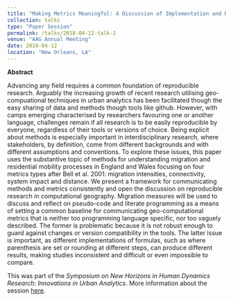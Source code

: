 ```yaml
---
title: "Making Metrics Meaningful: A Discussion of Implementation and Reproducibility Using Measures of Migration"
collection: talks
type: "Paper Session"
permalink: /talks/2018-04-12-talk-2
venue: "AAG Annual Meeting"
date: 2018-04-12
location: "New Orleans, LA"
---
```


**Abstract**

Advancing any field requires a common foundation of reproducible research. Arguably the increasing growth of recent research utilising geo-compuational techniques in urban analytics has been facilitated though the easy sharing of data and methods though tools like github. However, with camps emerging characterised by researchers favouring one or another language, challenges remain if all research is to be easily reproducible by everyone, regardless of their tools or versions of choice. Being explicit about methods is especially important in interdisciplinary research, where stakeholders, by definition, come from different backgrounds and with different assumptions and conventions. To explore these issues, this paper uses the substantive topic of methods for understanding migration and residential mobility processes in England and Wales focusing on four metrics types after Bell et al. 2001: migration intensities, connectivity, system impact and distance. We present a framework for communicating methods and metrics consistently and open the discussion on reproducible research in computational geography. Migration measures will be used to discuss and reflect on pseudo-code and literate programming as a means of setting a common baseline for communicating geo-computational metrics that is neither too programming language specific, nor too vaguely described. The former is problematic because it is not robust enough to guard against changes or version compatibility in the tools. The latter issue is important, as different implementations of formulas, such as where parenthesis are set or rounding at different steps, can produce different results, making studies inconsistent and difficult or even impossible to compare.

This was part of the *Symposium on New Horizons in Human Dynamics Research: Innovations in Urban Analytics*.
More information about the session [here](https://aag.secure-abstracts.com/AAG%20Annual%20Meeting%202018/sessions-gallery/12101).
